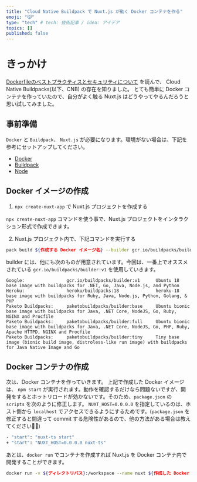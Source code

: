 ```yaml
---
title: "Cloud Native Buildpack で Nuxt.js が動く Docker コンテナを作る"
emoji: "😽"
type: "tech" # tech: 技術記事 / idea: アイデア
topics: []
published: false
---
```


# きっかけ

[Dockerfileのベストプラクティスとセキュリティについて](https://tech.enigmo.co.jp/entry/2020/12/17/100000) を読んで、 Cloud Native Buildpacks(以下、CNB) の存在を知りました。
とても簡単に Docker コンテナを作っていたので、自分がよく触る Nuxt.js はどうやってやるんだろうと思い試してみました。

## 事前準備

`Docker` と `Buildpack`、 `Nuxt.js` が必要になります。環境がない場合は、下記を参考にセットアップしてください。

- [Docker](https://docs.docker.com/docker-for-mac/install/)
- [Buildpack](https://buildpacks.io/docs/tools/pack/)
- [Node](https://hirooooo-lab.com/development/nstall-node/#toc1)

## Docker イメージの作成

1. `npx create-nuxt-app` で Nuxt.js プロジェクトを作成する

`npx create-nuxt-app` コマンドを使う事で、Nuxt.js プロジェクトをインタラクション形式で作成できます。

2. Nuxt.js プロジェクト内で、下記コマンドを実行する

```bash
pack build ${作成する Docker イメージ名} --builder gcr.io/buildpacks/builder:v1
```

builder には、他にも次のものが用意されています。今回は、一番上でオススメされている `gcr.io/buildpacks/builder:v1` を使用していきます。

```
Google:                gcr.io/buildpacks/builder:v1      Ubuntu 18 base image with buildpacks for .NET, Go, Java, Node.js, and Python
Heroku:                heroku/buildpacks:18              heroku-18 base image with buildpacks for Ruby, Java, Node.js, Python, Golang, & PHP
Paketo Buildpacks:     paketobuildpacks/builder:base     Ubuntu bionic base image with buildpacks for Java, .NET Core, NodeJS, Go, Ruby, NGINX and Procfile
Paketo Buildpacks:     paketobuildpacks/builder:full     Ubuntu bionic base image with buildpacks for Java, .NET Core, NodeJS, Go, PHP, Ruby, Apache HTTPD, NGINX and Procfile
Paketo Buildpacks:     paketobuildpacks/builder:tiny     Tiny base image (bionic build image, distroless-like run image) with buildpacks for Java Native Image and Go
```

## Docker コンテナの作成

次は、Docker コンテナを作っていきます。
上記で作成した Docker イメージは、 `npm start` が実行されます。動作を確認するだけなら問題ないですが、開発をするとホットリロードが効かないです。そのため、`package.json` の `scripts` を次のように修正します。
`NUXT_HOST=0.0.0.0` を指定しているのは、ホスト側から `localhost` でアクセスできるようにするためです。(`package.json` を修正すると間違って commit する危険性があるので、他の方法がある場合は教えてください🙇‍♀️)

```bash
- "start": "nuxt-ts start" 
+ "start": "NUXT_HOST=0.0.0.0 nuxt-ts"
``` 

あとは、`docker run` でコンテナを作成すれば Nuxt.js を Docker コンテナ内で開発することができます。

```bash
docker run -v ${ディレクトリパス}:/workspace --name nuxt ${作成した Docker イメージ名}
```
